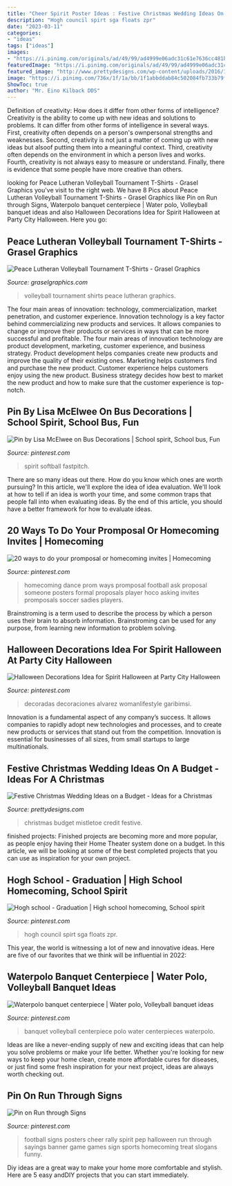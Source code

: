```yaml
---
title: "Cheer Spirit Poster Ideas : Festive Christmas Wedding Ideas On A Budget"
description: "Hogh council spirt sga floats zpr"
date: "2023-03-11"
categories:
- "ideas"
tags: ["ideas"]
images:
- "https://i.pinimg.com/originals/ad/49/99/ad4999e06adc31c61e7636cc481b83e0.jpg"
featuredImage: "https://i.pinimg.com/originals/ad/49/99/ad4999e06adc31c61e7636cc481b83e0.jpg"
featured_image: "http://www.prettydesigns.com/wp-content/uploads/2016/12/mistletoe.jpg"
image: "https://i.pinimg.com/736x/1f/1a/bb/1f1abbddab84c502084fb733b79fa0c8.jpg"
ShowToc: true
author: "Mr. Eino Kilback DDS"
---
```



Definition of creativity: How does it differ from other forms of intelligence?
Creativity is the ability to come up with new ideas and solutions to problems. It can differ from other forms of intelligence in several ways. First, creativity often depends on a person's ownpersonal strengths and weaknesses. Second, creativity is not just a matter of coming up with new ideas but alsoof putting them into a meaningful context. Third, creativity often depends on the environment in which a person lives and works. Fourth, creativity is not always easy to measure or understand. Finally, there is evidence that some people have more creative than others.

	

		
looking for Peace Lutheran Volleyball Tournament T-Shirts - Grasel Graphics you've visit to the right web. We have 8 Pics about Peace Lutheran Volleyball Tournament T-Shirts - Grasel Graphics like Pin on Run through Signs, Waterpolo banquet centerpiece | Water polo, Volleyball banquet ideas and also Halloween Decorations Idea for Spirit Halloween at Party City Halloween. Here you go:
		
    
## Peace Lutheran Volleyball Tournament T-Shirts - Grasel Graphics

<img loading=lazy src="https://www.graselgraphics.com/wp-content/uploads/2018/09/Peace-Lutheran-Volleyball-Tournament.jpg" onerror="this.onerror=null;this.src='https://tse2.mm.bing.net/th?id=OIP.ZstTRAFJE8GCtu2lcCfZJwHaFj&amp;pid=15.1';" alt="Peace Lutheran Volleyball Tournament T-Shirts - Grasel Graphics">

_Source: graselgraphics.com_

>volleyball tournament shirts peace lutheran graphics. 

	

The four main areas of innovation: technology, commercialization, market penetration, and customer experience.
Innovation technology is a key factor behind commercializing new products and services. It allows companies to change or improve their products or services in ways that can be more successful and profitable. The four main areas of innovation technology are product development, marketing, customer experience, and business strategy. Product development helps companies create new products and improve the quality of their existing ones. Marketing helps customers find and purchase the new product. Customer experience helps customers enjoy using the new product. Business strategy decides how best to market the new product and how to make sure that the customer experience is top-notch.

    
## Pin By Lisa McElwee On Bus Decorations | School Spirit, School Bus, Fun

<img loading=lazy src="https://i.pinimg.com/736x/48/50/cf/4850cf845ea72c43da5970f16360101f--bus-decorations.jpg" onerror="this.onerror=null;this.src='https://tse1.mm.bing.net/th?id=OIP.8N32QZ8jf3TQL0BzmFXyWwHaFj&amp;pid=15.1';" alt="Pin by Lisa McElwee on Bus Decorations | School spirit, School bus, Fun">

_Source: pinterest.com_

>spirit softball fastpitch. 

	

There are so many ideas out there. How do you know which ones are worth pursuing? In this article, we'll explore the idea of idea evaluation. We'll look at how to tell if an idea is worth your time, and some common traps that people fall into when evaluating ideas. By the end of this article, you should have a better framework for how to evaluate ideas.

    
## 20 Ways To Do Your Promposal Or Homecoming Invites | Homecoming

<img loading=lazy src="https://i.pinimg.com/736x/65/5f/16/655f16c43252396f03197412b2cbae6e--dance-proposal-homecoming-proposal.jpg" onerror="this.onerror=null;this.src='https://tse2.mm.bing.net/th?id=OIP.onWobOc6Zvk_5935r1G6qAHaJP&amp;pid=15.1';" alt="20 ways to do your promposal or homecoming invites | Homecoming">

_Source: pinterest.com_

>homecoming dance prom ways promposal football ask proposal someone posters formal proposals player hoco asking invites promposals soccer sadies players. 

	

Brainstroming is a term used to describe the process by which a person uses their brain to absorb information. Brainstroming can be used for any purpose, from learning new information to problem solving.

    
## Halloween Decorations Idea For Spirit Halloween At Party City Halloween

<img loading=lazy src="https://i.pinimg.com/736x/2d/87/60/2d87602bac60df58441256386c08ed97.jpg" onerror="this.onerror=null;this.src='https://tse3.mm.bing.net/th?id=OIP.o-uic5iTdy_1vFIEQZ83hQHaJ3&amp;pid=15.1';" alt="Halloween Decorations Idea for Spirit Halloween at Party City Halloween">

_Source: pinterest.com_

>decoradas decoraciones alvarez womanlifestyle garibimsi. 

	

Innovation is a fundamental aspect of any company’s success. It allows companies to rapidly adopt new technologies and processes, and to create new products or services that stand out from the competition. Innovation is essential for businesses of all sizes, from small startups to large multinationals.

    
## Festive Christmas Wedding Ideas On A Budget - Ideas For A Christmas

<img loading=lazy src="http://www.prettydesigns.com/wp-content/uploads/2016/12/mistletoe.jpg" onerror="this.onerror=null;this.src='https://tse4.mm.bing.net/th?id=OIP.YyuQc4GRxjJ_J5npQnzWCgHaLH&amp;pid=15.1';" alt="Festive Christmas Wedding Ideas on a Budget - Ideas for a Christmas">

_Source: prettydesigns.com_

>christmas budget mistletoe credit festive. 

	

finished projects:
Finished projects are becoming more and more popular, as people enjoy having their Home Theater system done on a budget. In this article, we will be looking at some of the best completed projects that you can use as inspiration for your own project.

    
## Hogh School - Graduation | High School Homecoming, School Spirit

<img loading=lazy src="https://i.pinimg.com/736x/1f/1a/bb/1f1abbddab84c502084fb733b79fa0c8.jpg" onerror="this.onerror=null;this.src='https://tse4.mm.bing.net/th?id=OIP.Fr74kAlXCLeE3zp63-iMpAHaJ3&amp;pid=15.1';" alt="Hogh school - Graduation | High school homecoming, School spirit">

_Source: pinterest.com_

>hogh council spirt sga floats zpr. 

	

This year, the world is witnessing a lot of new and innovative ideas. Here are five of our favorites that we think will be influential in 2022: 

    
## Waterpolo Banquet Centerpiece | Water Polo, Volleyball Banquet Ideas

<img loading=lazy src="https://i.pinimg.com/originals/ad/49/99/ad4999e06adc31c61e7636cc481b83e0.jpg" onerror="this.onerror=null;this.src='https://tse3.mm.bing.net/th?id=OIP.Jc4MinpZvWpkSa6D2ThN7gHaJ4&amp;pid=15.1';" alt="Waterpolo banquet centerpiece | Water polo, Volleyball banquet ideas">

_Source: pinterest.com_

>banquet volleyball centerpiece polo water centerpieces waterpolo. 

	

Ideas are like a never-ending supply of new and exciting ideas that can help you solve problems or make your life better. Whether you're looking for new ways to keep your home clean, create more affordable cures for diseases, or just find some fresh inspiration for your next project, ideas are always worth checking out.

    
## Pin On Run Through Signs

<img loading=lazy src="https://i.pinimg.com/736x/92/ae/86/92ae865fbc609970a01647c018a3fb60.jpg" onerror="this.onerror=null;this.src='https://tse1.mm.bing.net/th?id=OIP.cIH30AsiHDi7kasRve9ufQHaNJ&amp;pid=15.1';" alt="Pin on Run through Signs">

_Source: pinterest.com_

>football signs posters cheer rally spirit pep halloween run through sayings banner game games sign sports homecoming treat slogans funny. 

	

Diy ideas are a great way to make your home more comfortable and stylish. Here are 5 easy andDIY projects that you can start immediately.

